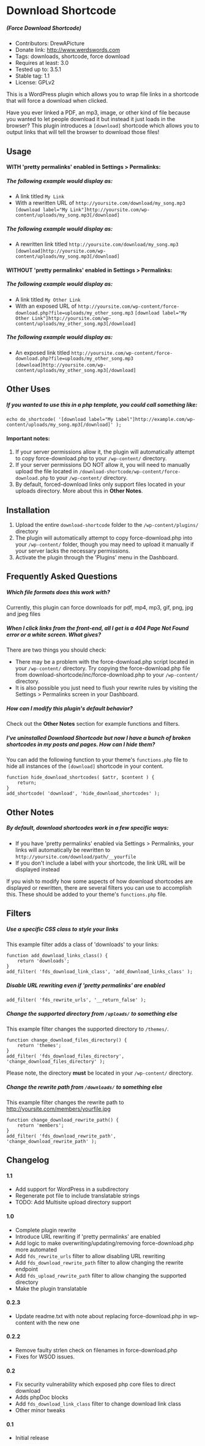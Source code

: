 # Download Shortcode
##### (Force Download Shortcode)
* Contributors: DrewAPicture
* Donate link: http://www.werdswords.com
* Tags: downloads, shortcode, force download
* Requires at least: 3.0
* Tested up to: 3.5.1
* Stable tag: 1.1
* License: GPLv2

This is a WordPress plugin which allows you to wrap file links in a shortcode that will force a download when clicked.

Have you ever linked a PDF, an mp3, image, or other kind of file because you wanted to let people download it but instead it just loads in the browser? This plugin introduces a `[download]` shortcode which allows you to output links that will tell the browser to download those files!

## Usage

#### WITH 'pretty permalinks' enabled in Settings > Permalinks:

##### The following example would display as:

* A link titled `My Link`
* With a rewritten URL of `http://yoursite.com/download/my_song.mp3`
`
[download label="My Link"]http://yoursite.com/wp-content/uploads/my_song.mp3[/download]
`

##### The following example would display as:

* A rewritten link titled `http://yoursite.com/download/my_song.mp3`
`
[download]http://yoursite.com/wp-content/uploads/my_song.mp3[/download]
`

#### WITHOUT 'pretty permalinks' enabled in Settings > Permalinks:

##### The following example would display as:

* A link titled `My Other Link`
* With an exposed URL of `http://yoursite.com/wp-content/force-download.php?file=uploads/my_other_song.mp3`
`
[download label="My Other Link"]http://yoursite.com/wp-content/uploads/my_other_song.mp3[/download]
`
##### The following example would display as:

* An exposed link titled `http://yoursite.com/wp-content/force-download.php?file=uploads/my_other_song.mp3`
`
[download]http://yoursite.com/wp-content/uploads/my_other_song.mp3[/download]
`

## Other Uses

##### If you wanted to use this in a php template, you could call something like:

	echo do_shortcode( '[download label="My Label"]http://example.com/wp-content/uploads/my_song.mp3[/download]' );


#### Important notes:
1. If your server permissions allow it, the plugin will automatically attempt to copy force-download.php to your `/wp-content/` directory.
2. If your server permissions DO NOT allow it, you will need to manually upload the file located in `/download-shortcode/wp-content/force-download.php` to your `/wp-content/` directory.
3. By default, forced-download links only support files located in your uploads directory. More about this in **Other Notes**.


## Installation

1. Upload the entire `download-shortcode` folder to the `/wp-content/plugins/` directory
2. The plugin will automatically attempt to copy force-download.php into your `/wp-content/` folder, though you may need to upload it manually if your server lacks the necessary permissions.
3. Activate the plugin through the 'Plugins' menu in the Dashboard.

## Frequently Asked Questions

##### Which file formats does this work with?

Currently, this plugin can force downloads for pdf, mp4, mp3, gif, png, jpg and jpeg files

##### When I click links from the front-end, all I get is a 404 Page Not Found error or a white screen. What gives?

There are two things you should check:
* There may be a problem with the force-download.php script located in your `/wp-content/` directory. Try copying the force-download.php file from download-shortcode/inc/force-download.php to your `/wp-content/` directory.
* It is also possible you just need to flush your rewrite rules by visiting the Settings > Permalinks screen in your Dashboard.

##### How can I modify this plugin's default behavior?

Check out the **Other Notes** section for example functions and filters.

##### I've uninstalled Download Shortcode but now I have a bunch of broken shortcodes in my posts and pages. How can I hide them?

You can add the following function to your theme's `functions.php` file to hide all instances of the `[download]` shortcode in your content.

	function hide_download_shortcodes( $attr, $content ) {
		return;
	}
	add_shortcode( 'download', 'hide_download_shortcodes' );


## Other Notes

##### By default, download shortcodes work in a few specific ways:

* If you have 'pretty permalinks' enabled via Settings > Permalinks, your links will automatically be rewritten to `http://yoursite.com/download/path/__yourfile`
* If you don't include a label with your shortcode, the link URL will be displayed instead

If you wish to modify how some aspects of how download shortcodes are displayed or rewritten, there are several filters you can use to accomplish this. These should be added to your theme's `functions.php` file.

## Filters

##### Use a specific CSS class to style your links

This example filter adds a class of 'downloads' to your links:

	function add_download_links_class() {
		return 'downloads';
	}
	add_filter( 'fds_download_link_class', 'add_download_links_class' );


##### Disable URL rewriting even if 'pretty permalinks' are enabled

	add_filter( 'fds_rewrite_urls', '__return_false' );


##### Change the supported directory from `/uploads/` to something else

This example filter changes the supported directory to `/themes/`.

	function change_download_files_directory() {
		return 'themes';
	}
	add_filter( 'fds_download_files_directory', 'change_download_files_directory' );

Please note, the directory **must** be located in your `/wp-content/` directory.

##### Change the rewrite path from `/downloads/` to something else

This example filter changes the rewrite path to http://yoursite.com/members/yourfile.jpg

	function change_download_rewrite_path() {
		return 'members';
	}
	add_filter( 'fds_download_rewrite_path', 'change_download_rewrite_path' );


## Changelog

#### 1.1

* Add support for WordPress in a subdirectory
* Regenerate pot file to include translatable strings
* TODO: Add Multisite upload directory support

#### 1.0

* Complete plugin rewrite
* Introduce URL rewriting if 'pretty permalinks' are enabled
* Add logic to make overwriting/updating/removing force-download.php more automated
* Add `fds_rewrite_urls` filter to allow disabling URL rewriting
* Add `fds_download_rewrite_path` filter to allow changing the rewrite endpoint
* Add `fds_upload_rewrite_path` filter to allow changing the supported directory
* Make the plugin translatable

#### 0.2.3

* Update readme.txt with note about replacing force-download.php in wp-content with the new one

#### 0.2.2

* Remove faulty strlen check on filenames in force-download.php
* Fixes for WSOD issues.

#### 0.2

* Fix security vulnerability which exposed php core files to direct download
* Adds phpDoc blocks
* Add `fds_download_link_class` filter to change download link class
* Other minor tweaks

#### 0.1

* Initial release
